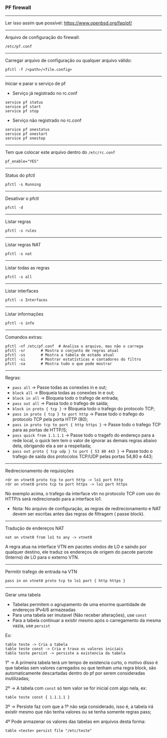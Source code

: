 ### PF firewall
____
Ler isso assim que possível: https://www.openbsd.org/faq/pf/
____
Arquivo de configuração do firewall:
```
/etc/pf.conf
```
____

Carregar arquivo de configuração ou qualquer arquivo válido:
```
pfctl -f /<path>/<file.config>
```
____
Iniciar e parar o serviço de pf

* Serviço já registrado no rc.conf
```
service pf status
service pf start
service pf stop
```

* Serviço não registrado no rc.conf
```
service pf onestatus
service pf onestart
service pf onestop
```
___

Tem que colocar este arquivo dentro do ```/etc/rc.conf```
```
pf_enable="YES"
```
___
Status do pfctl 
```
pfctl -s Running
```
____
Desativar o pfctl
```
pfctl -d
```
____
Listar regras
```
pfctl -s rules
```
___
Listar regras NAT
```
pfctl -s nat
```
____
Listar todas as regras
```
pfctl -s all
```
____
Listar interfaces
```
pfctl -s Interfaces
```
____
Listar informações
```
pfctl -s info
```
____
Comandos extras:
```
pfctl -nf /etc/pf.conf 	# Analisa o arquivo, mas não o carrega
pfctl -sr 		# Mostra o conjunto de regras atual
pfctl -ss 		# Mostra a tabela de estado atual
pfctl -si 		# Mostrar estatísticas e contadores do filtro
pfctl -sa 		# Mostra tudo o que pode mostrar
```
____

Regras:
* ```pass all``` -> Passe todas as conexões in e out;
* ```block all``` -> Bloqueia todas as conexões in e out;
* ```block in all``` -> Bloqueia todo o trafego de entrada;
* ```pass out all``` -> Passa todo o trafego de saida;
* ```block in proto { tcp }``` -> Bloqueia todo o trafego do protocolo TCP;
* ```pass in proto { tcp } to port http``` -> Passe todo o trafego do protocolo TCP pela porta HTTP (80);
* ```pass in proto tcp to port { http https }``` -> Passe todo o trafego TCP para as portas de HTTP/S;
* ```pass quick from 1.1.1.1``` -> Passe todo o tragefo do endereço para a rede local, o quick tem tem o valor de ignorar as demais regras abaixo dela, obrigando ela a ser a respeitada;
* ```pass out proto { tcp udp } to port { 53 80 443 }``` -> Passe todo o trafego de saída dos protocolos TCP/UDP pelas portas 54,80 e 443;
___
Redirecionamento de requisições
```
rdr on vtnet0 proto tcp to port http -> lo1 port http
rdr on vtnet0 proto tcp to port https -> lo1 port https
```
No exemplo acima, o trafego da interface vtn no protocolo TCP com uso do HTTP/s será redirecionado para a interface lo1.

* Nota: No arquivo de configuração, as regras de redirecionamento e NAT devem ser escritas antes das regras de filtragem ( passe block).
___
Tradução de endereços NAT
```
nat on vtnet0 from lo1 to any -> vtnet0
```
A regra atua na interface VTN em pacotes vindos de LO e saindo por qualquer destino, ele traduz os endereços de origem do pacote parcote (Interno) de LO para o externo VTN.
___
Permitir trafego de entrada na VTN
```
pass in on vtnet0 proto tcp to lo1 port { http https }
```
___
Gerar uma tabela

* Tabelas permitem o agrupamento de uma enorme quantidade de endereços IPv4/6 armazeadas
* Para uma tabela ser imutavel (Não receber alterações), use ```const```
* Para a tabela continuar a existir mesmo após o carregamento da mesma vazia, use ```persist```

Ex:
```
table teste -> Cria a tabela
table teste const -> Cria e trava os valores iniciais
table teste persist -> persiste a existencia da tabela
```

1° -> A primeira tabela terá um tempo de existencia curto, o motivo disso é que tabelas sem valores carregados ou que tenham uma regra block, são automaticamente descartadas dentro do pf por serem consideradas inutilizadas;

2º -> A tabela com ```const``` só tem valor se for inicial com algo nela, ex:

```
table teste const { 1.1.1.1 }
```

3º -> Persiste faz com que a 1º não seja considerado, isso é, a tabela irá existir mesmo que não tenha valores ou se tenha somente regras pass;

4º Pode armazenar os valores das tabelas em arquivos desta forma:

```
table <teste> persist file "/etc/teste"
```